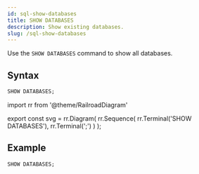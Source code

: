 ```yaml
---
id: sql-show-databases
title: SHOW DATABASES
description: Show existing databases.
slug: /sql-show-databases
---
```


Use the `SHOW DATABASES` command to show all databases.

## Syntax

```sql
SHOW DATABASES;
```

import rr from '@theme/RailroadDiagram'

export const svg = rr.Diagram(
    rr.Sequence(
        rr.Terminal('SHOW DATABASES'),
        rr.Terminal(';')
    )
);

<drawer SVG={svg} />

## Example

```sql
SHOW DATABASES;
```

